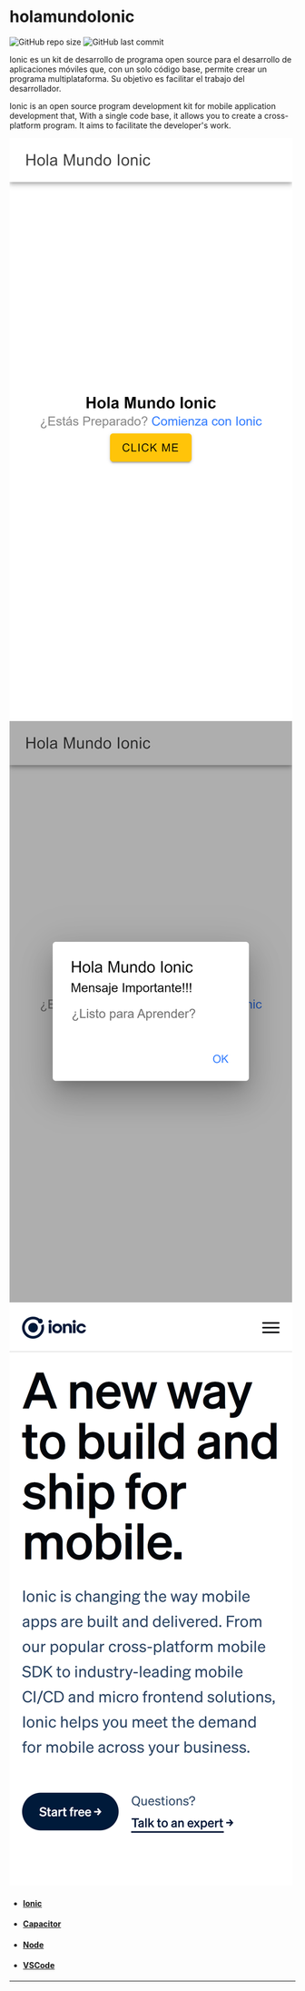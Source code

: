 # holamundoIonic

![GitHub repo size](https://img.shields.io/github/repo-size/dfleper/holamundoIonic?logo=github)
![GitHub last commit](https://img.shields.io/github/last-commit/dfleper/holamundoIonic?color=blue&label=last-commit&logo=github&logoColor=white)

Ionic es un kit de desarrollo de programa open source para el desarrollo de aplicaciones móviles que, 
con un solo código base, permite crear un programa multiplataforma. 
Su objetivo es facilitar el trabajo del desarrollador.

Ionic is an open source program development kit for mobile application development that,
With a single code base, it allows you to create a cross-platform program.
It aims to facilitate the developer's work.

![ScreenShot](https://github.com/dfleper/holamundoIonic/blob/main/screenshot/003.png) ![ScreenShot](https://github.com/dfleper/holamundoIonic/blob/main/screenshot/004.png) ![ScreenShot](https://github.com/dfleper/holamundoIonic/blob/main/screenshot/005.png)

- #### [Ionic](https://ionic.io/) 
- #### [Capacitor](https://capacitorjs.com/)
- #### [Node](https://nodejs.org/)
- #### [VSCode](https://code.visualstudio.com/)
-----
